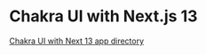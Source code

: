 # Chakra UI with Next.js 13

[Chakra UI with Next 13 app directory](https://twitter.com/abhwshek/status/1589205671077380097)
